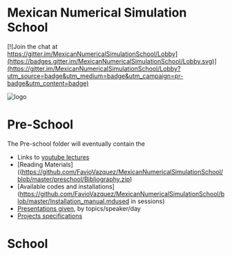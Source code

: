 # Mexican Numerical Simulation School

[![Join the chat at https://gitter.im/MexicanNumericalSimulationSchool/Lobby](https://badges.gitter.im/MexicanNumericalSimulationSchool/Lobby.svg)](https://gitter.im/MexicanNumericalSimulationSchool/Lobby?utm_source=badge&utm_medium=badge&utm_campaign=pr-badge&utm_content=badge)

![logo](http://iac.edu.mx/mexsimschool/files/2016/08/logo.website.jpg)

# Pre-School

The Pre-school folder will eventually contain the 

 - Links to [youtube lectures](https://www.youtube.com/user/IFUNAM/videos)
 - [Reading Materials]((https://github.com/FavioVazquez/MexicanNumericalSimulationSchool/blob/master/preschool/Bibliography.zip)
 - [Available codes and installations](https://github.com/FavioVazquez/MexicanNumericalSimulationSchool/blob/master/Installation_manual.mdused in sessions)
 - [Presentations given](https://github.com/FavioVazquez/MexicanNumericalSimulationSchool/tree/master/preschool/Presentations), by topics/speaker/day
 - [Projects specifications](https://github.com/FavioVazquez/MexicanNumericalSimulationSchool/tree/master/preschool/Projects) 
 
# School
 

